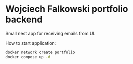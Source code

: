 # Wojciech Falkowski portfolio backend

Small nest app for receiving emails from UI.

How to start application:

```bash
docker network create portfolio
docker compose up -d
```
